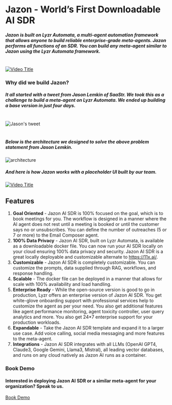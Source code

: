 
# **Jazon - World’s First Downloadable AI SDR**

##### Jazon is built on Lyzr Automata, a multi-agent automation framework that allows anyone to build reliable enterprise-grade meta-agents. Jazon performs all functions of an SDR. You can build any meta-agent similar to Jazon using the Lyzr Automata framework.
#

[![Video Title](https://raw.githubusercontent.com/LyzrCore/lyzr-automata/main/agent-templates/jazon/assets/intro_demo_thumbnail.png)](https://www.lyzr.ai/wp-content/uploads/2024/04/LYZR-VIDEO-7.mp4)

### **Why did we build Jazon?**

##### It all started with a tweet from Jason Lemkin of SaaStr. We took this as a challenge to build a meta-agent on Lyzr Automata. We ended up building a base version in just four days. 

#
![Jason's tweet](https://raw.githubusercontent.com/LyzrCore/lyzr-automata/main/agent-templates/jazon/assets/jason_tweet.png)

#

##### Below is the architecture we designed to solve the above problem statement from Jason Lemkin.

![architecture](https://raw.githubusercontent.com/LyzrCore/lyzr-automata/main/agent-templates/jazon/assets/arch.png)

##### And here is how Jazon works with a placeholder UI built by our team.

[![Video Title](https://raw.githubusercontent.com/LyzrCore/lyzr-automata/main/agent-templates/jazon/assets/demo_video_thumbnail.png)](https://www.lyzr.ai/wp-content/uploads/2024/04/WALKTHROUGH.mp4)

## Features
1. **Goal Oriented** - Jazon AI SDR is 100% focused on the goal, which is to book meetings for you. The workflow is designed in a manner where the AI agent does not rest until a meeting is booked or until the customer says no or unsubscribes. You can define the number of outreaches (5 or 7 or more) to the Email Composer agent.
2. **100% Data Privacy** - Jazon AI SDR, built on Lyzr Automata, is available as a downloadable docker file. You can now run your AI SDR locally on your cloud ensuring 100% data privacy and security. Jazon AI SDR is a great locally deployable and customizable alternate to https://11x.ai/.
3. **Customizable** - Jazon AI SDR is completely customizable. You can customize the prompts, data supplied through RAG, workflows, and response handling.
4. **Scalable** - The docker file can be deployed in a manner that allows for scale with 100% availability and load handling.
5. **Enterprise Ready** - While the open-source version is good to go in production, Lyzr offers an enterprise version of Jazon AI SDR. You get white-glove onboarding support with professional services help to customize the agent as per your need. You also get additional features like agent performance monitoring, agent toxicity controller, user query analytics and more. You also get 24*7 enterprise support for your production workloads.
6. **Expandable** - Take the Jazon AI SDR template and expand it to a larger use case. Add voice calling, social media messaging and more features to the meta-agent.
7. **Integrations** - Jazon AI SDR integrates with all LLMs (OpenAI GPT4, Claude3, Google Gemini, Llama3, Mistral), all leading vector databases, and runs on any cloud natively as Jazon AI runs as a container.

### Book Demo

#### Interested in deploying Jazon AI SDR or a similar meta-agent for your organization? Speak to us.

[Book Demo](https://www.lyzr.ai/book-demo/)

